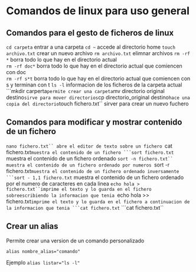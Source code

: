 # Comandos de linux para uso general

## Comandos para el gesto de ficheros de linux

``cd carpeta`` entrar a una carpeta
``cd ~`` accede al directorio home
``touch archivo.txt`` crear un nuevo archivo
``rm archivo.txt`` elimnar archivos
``rm -rf *`` borra todo lo que hay en el directorio actual  
``rm -rf doc*`` borra todo lo que hay en el directorio actual que comiencen con doc  
``rm -rf s*t`` borra todo lo que hay en el directorio actual que comiencen con s y terminan con t
``ls -l`` informacion de los ficheros de la carpeta actual
```mkdir carperta`` permite crear una carpeta
``mv directorio original destino`` sirve para mover directorios
``cp directorio_original destino`` hace una copia del directorio
``touch fichero.txt`` sirver para crear un nuevo fuchero

## Comandos para modificar y mostrar contenido de un fichero

```nano fichero.txt`` abre el editor de texto sobre un fichero
```cat fichero.txt``muestra el contenido de un fichero
```sort fichero.txt`` muestra el contenido de un fichero ordenado
```sort -n fichero.txt`` muestra el contenido de un fichero ordenado por numeros
```sort -r fichero.txt``muestra el contenido de un fichero ordenado inversamente
```sort - 1,1 fichero.txt`` muestra el contenido de un fichero ordenado por el numero de caracteres en cada linea
```echo hola > fichero.txt``imprime el texto y lo guarda en el fichero sobreescribiendo la informacion que tenia
```echo hola >> fichero.txt``imprime el texto y lo guarda en el fichero a continuacion de la informacion que tenia
```cat fichero.txt``
```cat fichero.txt``

## Crear un alias

 Permite crear una version de un comando personalizado

``alias nombre_alias="comando"``

Ejemplo
``alias listar="ls -l"``
